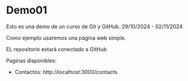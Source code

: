 # Demo01

Esto es una demo de un curso de Git y GitHub.
29/10/2024 - 02/11/2024

Como ejemplo usaremos una página web simple.

EL repositorio estará conectado a GitHub

Paginas disponibles:

- Contactos: http://localhost:3000/contacts
